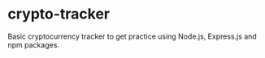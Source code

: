 # crypto-tracker
Basic cryptocurrency tracker to get practice using Node.js, Express.js and npm packages.

